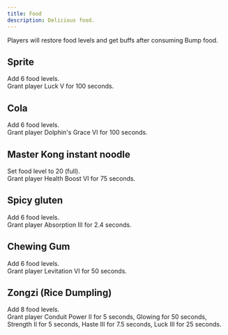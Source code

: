 ```yaml
---
title: Food
description: Delicious food.
---
```


Players will restore food levels and get buffs after consuming Bump food.

## Sprite

Add 6 food levels.  
Grant player Luck V for 100 seconds.

## Cola

Add 6 food levels.  
Grant player Dolphin's Grace VI for 100 seconds.

## Master Kong instant noodle

Set food level to 20 (full).  
Grant player Health Boost VI for 75 seconds.

## Spicy gluten

Add 6 food levels.  
Grant player Absorption III for 2.4 seconds.

## Chewing Gum

Add 6 food levels.  
Grant player Levitation VI for 50 seconds.

## Zongzi (Rice Dumpling)

Add 8 food levels.  
Grant player Conduit Power II for 5 seconds, Glowing for 50 seconds, Strength II for 5 seconds, Haste III for 7.5 seconds, Luck III for 25 seconds.
